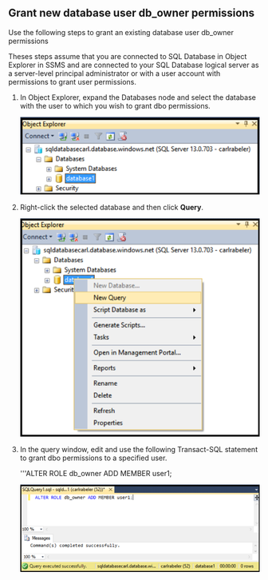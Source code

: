 

## Grant new database user db_owner permissions

Use the following steps to grant an existing database user db_owner permissions

Theses steps assume that you are connected to SQL Database in Object Explorer in SSMS and are connected to your SQL Database logical server as a server-level principal administrator or with a user account with permissions to grant user permissions. 

1. In Object Explorer, expand the Databases node and select the database with the user to which you wish to grant dbo permissions.

     ![SQL Server Management Studio: Connect to SQL Database server](./media/sql-database-create-new-database-user/sql-database-create-new-database-user-1.png)

2. Right-click the selected database and then click **Query**.

     ![SQL Server Management Studio: Connect to SQL Database server](./media/sql-database-create-new-database-user/sql-database-create-new-database-user-2.png)

3. In the query window, edit and use the following Transact-SQL statement to grant dbo permissions to a specified user. 

    '''ALTER ROLE db_owner ADD MEMBER user1;

     ![SQL Server Management Studio: Connect to SQL Database server](./media/sql-database-grant-database-user-dbo-permissions/sql-database-grant-database-user-dbo-permissions-1.png)


